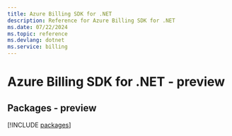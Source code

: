 ```yaml
---
title: Azure Billing SDK for .NET
description: Reference for Azure Billing SDK for .NET
ms.date: 07/22/2024
ms.topic: reference
ms.devlang: dotnet
ms.service: billing
---
```

# Azure Billing SDK for .NET - preview
## Packages - preview
[!INCLUDE [packages](billing-index.md)]